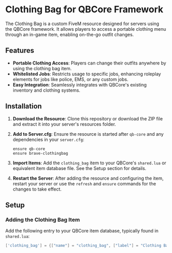 # Clothing Bag for QBCore Framework

The Clothing Bag is a custom FiveM resource designed for servers using the QBCore framework. It allows players to access a portable clothing menu through an in-game item, enabling on-the-go outfit changes.

## Features

- **Portable Clothing Access**: Players can change their outfits anywhere by using the clothing bag item.
- **Whitelisted Jobs**: Restricts usage to specific jobs, enhancing roleplay elements for jobs like police, EMS, or any custom jobs.
- **Easy Integration**: Seamlessly integrates with QBCore's existing inventory and clothing systems.

## Installation

1. **Download the Resource**: Clone this repository or download the ZIP file and extract it into your server's resources folder.

2. **Add to Server.cfg**: Ensure the resource is started after `qb-core` and any dependencies in your `server.cfg`:

    ```plaintext
    ensure qb-core
    ensure brave-clothingbag
    ```

3. **Import Items**: Add the `clothing_bag` item to your QBCore's `shared.lua` or equivalent item database file. See the Setup section for details.

4. **Restart the Server**: After adding the resource and configuring the item, restart your server or use the `refresh` and `ensure` commands for the changes to take effect.

## Setup

### Adding the Clothing Bag Item

Add the following entry to your QBCore item database, typically found in `shared.lua`:

```lua
['clothing_bag'] = {["name"] = "clothing_bag", ["label"] = "Clothing Bag", ["weight"] = 500, ["type"] = "item", ["image"] = "clothing_bag.png", ["unique"] = true, ["useable"] = true, ["shouldClose"] = true, ["description"] = "A bag to change your clothes on the go."}


